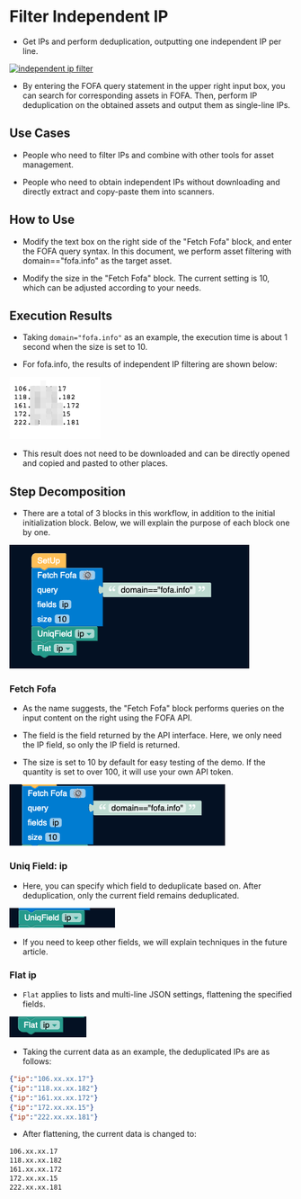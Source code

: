 # Filter Independent IP

- Get IPs and perform deduplication, outputting one independent IP per line.

[![independent ip filter](https://store.fofa.info/fofahub/doc/video/filter_independent_ip_20230719.jpg)](https://store.fofa.info/fofahub/doc/video/filter_independent_ip_20230719.mp4)

- By entering the FOFA query statement in the upper right input box, you can search for corresponding assets in FOFA. Then, perform IP deduplication on the obtained assets and output them as single-line IPs.

## Use Cases

- People who need to filter IPs and combine with other tools for asset management.

- People who need to obtain independent IPs without downloading and directly extract and copy-paste them into scanners.


## How to Use
- Modify the text box on the right side of the "Fetch Fofa" block, and enter the FOFA query syntax. In this document, we perform asset filtering with domain=="fofa.info" as the target asset.

- Modify the size in the "Fetch Fofa" block. The current setting is 10, which can be adjusted according to your needs.

## Execution Results
- Taking `domain="fofa.info"` as an example, the execution time is about 1 second when the size is set to 10.

- For fofa.info, the results of independent IP filtering are shown below:

![](../Storage/Fofahub/independent_ip1.png)

- This result does not need to be downloaded and can be directly opened and copied and pasted to other places.


## Step Decomposition
- There are a total of 3 blocks in this workflow, in addition to the initial initialization block. Below, we will explain the purpose of each block one by one.

![](../Storage/Fofahub/independent_ip2.png)

### Fetch Fofa
- As the name suggests, the "Fetch Fofa" block performs queries on the input content on the right using the FOFA API.

- The field is the field returned by the API interface. Here, we only need the IP field, so only the IP field is returned.

- The size is set to 10 by default for easy testing of the demo. If the quantity is set to over 100, it will use your own API token.

![](../Storage/Fofahub/independent_ip3.png)

### Uniq Field: ip
- Here, you can specify which field to deduplicate based on. After deduplication, only the current field remains deduplicated.

![](../Storage/Fofahub/independent_ip4.png)

- If you need to keep other fields, we will explain techniques in the future article.

### Flat ip
- `Flat` applies to lists and multi-line JSON settings, flattening the specified fields.

![](../Storage/Fofahub/independent_ip5.png)

- Taking the current data as an example, the deduplicated IPs are as follows:
```json
{"ip":"106.xx.xx.17"}
{"ip":"118.xx.xx.182"}
{"ip":"161.xx.xx.172"}
{"ip":"172.xx.xx.15"}
{"ip":"222.xx.xx.181"}
```
- After flattening, the current data is changed to:
```
106.xx.xx.17
118.xx.xx.182
161.xx.xx.172
172.xx.xx.15
222.xx.xx.181
```